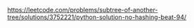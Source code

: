 https://leetcode.com/problems/subtree-of-another-tree/solutions/3752221/python-solution-no-hashing-beat-94/
